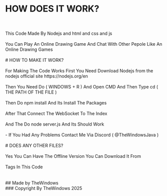 # HOW DOES IT WORK?
<br>
<br>
This Code Made By Nodejs and html and css and js
<br> 
<br>
You Can Play An Online Drawing Game And Chat With Other Pepole Like An Online Drawing Games
<br>
</br>
# HOW TO MAKE IT WORK?
<br>
<br>
For Making The Code Works First You Need Download Nodejs from the nodejs official site https://nodejs.org/en
<br>
<br>
Then You Need Do ( WINDOWS + R ) And Open CMD And Then Type cd ( THE PATH OF THE FILE ) 
<br>
<br>
Then Do npm install And Its Install The Packages
<br>
<br>
After That Connect The WebSocket To The Index
<br>
<br>
And The Do node server.js And Its Should Work
<br>
<br>
- If You Had Any Problems Contact Me Via Discord ( @TheWindowsJava )
<br>
</br>
# DOES ANY OTHER FILES?
<br>
<br>
Yes You Can Have The Offline Version You Can Download It From
<br>
<br>
Tags In This Code
<br>
<br>
</br>
## Made by TheWindows
</br>
### Copyright By TheWindows 2025
